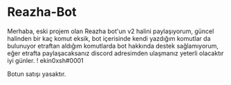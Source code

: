 # Reazha-Bot
 Merhaba, eski projem olan Reazha bot'un v2 halini paylaşıyorum, güncel halinden bir kaç komut eksik, bot içerisinde kendi yazdığım komutlar da bulunuyor etraftan aldığım komutlarda bot hakkında destek sağlamıyorum, eğer etrafta paylaşacaksanız discord adresimden ulaşmanız yeterli olacaktır iyi günler. ! ekin0xsh#0001


Botun satışı yasaktır.


